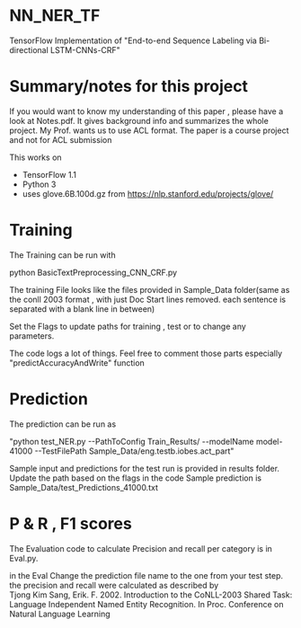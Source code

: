 # NN_NER_TF
TensorFlow Implementation of "End-to-end Sequence Labeling via Bi-directional LSTM-CNNs-CRF"

# Summary/notes for this project
If you would want to know my understanding of this paper , please have a look at Notes.pdf. It gives background info and summarizes the whole project. My Prof. wants us to use ACL format. The paper is a course project and not for ACL submission

This works on 
- TensorFlow 1.1
- Python 3
- uses glove.6B.100d.gz from https://nlp.stanford.edu/projects/glove/

# Training
The Training can be run with

python BasicTextPreprocessing_CNN_CRF.py

The training File looks like the files provided in Sample_Data folder(same as the conll 2003 format , with just Doc Start lines removed. each sentence is separated with a blank line in between)

Set the Flags to update paths for training , test or to change any parameters. 

The code logs a lot of things. Feel free to
comment those parts especially "predictAccuracyAndWrite" function

# Prediction
The prediction can be run as 

"python test_NER.py --PathToConfig Train_Results/ --modelName model-41000 --TestFilePath Sample_Data/eng.testb.iobes.act_part"

Sample input and predictions for the test run is provided in results folder. Update the path based on the flags in the code
Sample prediction is Sample_Data/test_Predictions_41000.txt

# P & R , F1 scores
The Evaluation code to calculate Precision and recall per category is in Eval.py. 

in the Eval Change the prediction file name to the one from your test step. the precision and recall were calculated as described by  
Tjong Kim Sang, Erik. F. 2002. Introduction to the CoNLL-2003 Shared Task: Language Independent Named Entity Recognition. In Proc. Conference on Natural Language Learning

